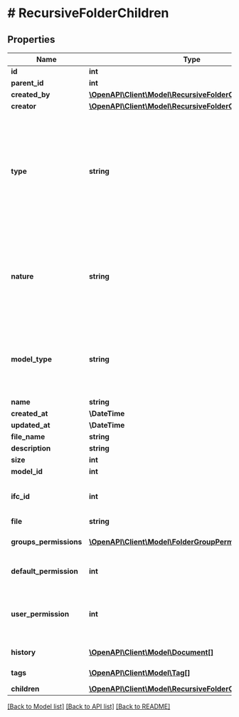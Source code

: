 # # RecursiveFolderChildren

## Properties

Name | Type | Description | Notes
------------ | ------------- | ------------- | -------------
**id** | **int** |  |
**parent_id** | **int** |  | [readonly]
**created_by** | [**\OpenAPI\Client\Model\RecursiveFolderChildrenCreatedBy**](RecursiveFolderChildrenCreatedBy.md) |  | [optional]
**creator** | [**\OpenAPI\Client\Model\RecursiveFolderChildrenCreatedBy**](RecursiveFolderChildrenCreatedBy.md) |  | [optional]
**type** | **string** | DEPRECATED: Use &#39;nature&#39; instead. Values can be &#39;Folder&#39;, &#39;Document&#39; or &#39;Ifc&#39;. It is usefull to parse the tree and discriminate folders and files | [readonly]
**nature** | **string** | Values can be &#39;Folder&#39;, &#39;Document&#39; or &#39;Model&#39;. It is usefull to parse the tree and discriminate folders and files | [readonly]
**model_type** | **string** | Model&#39;s type. Values can be IFC, DWG, DXF, GLTF, PDF, JPEG, PNG, OBJ, DAE, BFX, POINT_CLOUD | [readonly]
**name** | **string** |  |
**created_at** | **\DateTime** |  |
**updated_at** | **\DateTime** |  |
**file_name** | **string** |  | [optional]
**description** | **string** |  | [optional]
**size** | **int** |  | [optional]
**model_id** | **int** |  | [readonly]
**ifc_id** | **int** | DEPRECATED: Use &#39;model_id&#39; instead | [readonly]
**file** | **string** |  | [optional]
**groups_permissions** | [**\OpenAPI\Client\Model\FolderGroupPermission[]**](FolderGroupPermission.md) | Groups permissions of folder | [readonly]
**default_permission** | **int** | Default permissions of folder | [readonly]
**user_permission** | **int** | Aggregate of group user permissions and folder default permission | [readonly]
**history** | [**\OpenAPI\Client\Model\Document[]**](Document.md) | History of a document | [readonly]
**tags** | [**\OpenAPI\Client\Model\Tag[]**](Tag.md) | Tags of a document | [readonly]
**children** | [**\OpenAPI\Client\Model\RecursiveFolderChildren[]**](RecursiveFolderChildren.md) |  | [optional]

[[Back to Model list]](../../README.md#models) [[Back to API list]](../../README.md#endpoints) [[Back to README]](../../README.md)
